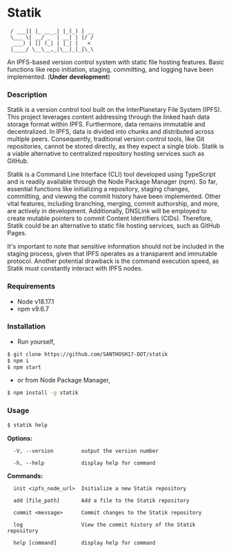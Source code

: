 # Statik

```
 / ___|| |_ __ _| |_(_) | __
 \___ \| __/ _` | __| | |/ /
  ___) | || (_| | |_| |   < 
 |____/ \__\__,_|\__|_|_|\_\
 ```
An IPFS-based version control system with static file hosting features. Basic functions like repo initiation, staging, committing, and logging have been implemented. (**Under development**)
### Description 
Statik is a version control tool built on the InterPlanetary File System (IPFS). This project leverages content addressing through the linked hash data storage format within IPFS. Furthermore, data remains immutable and decentralized. In IPFS, data is divided into chunks and distributed across multiple peers. Consequently, traditional version control tools, like Git repositories, cannot be stored directly, as they expect a single blob. Statik is a viable alternative to centralized repository hosting services such as GitHub.

Statik is a Command Line Interface (CLI) tool developed using TypeScript and is readily available through the Node Package Manager (npm). So far, essential functions like initializing a repository, staging changes, committing, and viewing the commit history have been implemented. Other vital features, including branching, merging, commit authorship, and more, are actively in development. Additionally, DNSLink will be employed to create mutable pointers to commit Content Identifiers (CIDs). Therefore, Statik could be an alternative to static file hosting services, such as GitHub Pages.

It's important to note that sensitive information should not be included in the staging process, given that IPFS operates as a transparent and immutable protocol. Another potential drawback is the command execution speed, as Statik must constantly interact with IPFS nodes.

### Requirements
- Node v18.17.1
- npm v9.6.7

### Installation
- Run yourself,
```bash
$ git clone https://github.com/SANTHOSH17-DOT/statik
$ npm i
$ npm start
```
- or from Node Package Manager,
```bash
$ npm install -g statik
```

### Usage
```bash
$ statik help
```
**Options:**
```
  -V, --version         output the version number

  -h, --help            display help for command
```
**Commands:**
```
  init <ipfs_node_url>  Initialize a new Statik repository

  add [file_path]       Add a file to the Statik repository

  commit <message>      Commit changes to the Statik repository

  log                   View the commit history of the Statik repository

  help [command]        display help for command
```
